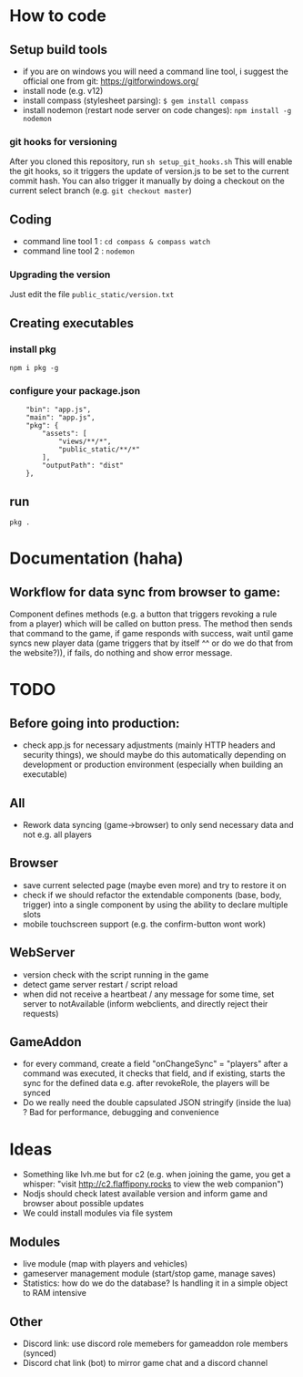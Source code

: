 # How to code

## Setup build tools
* if you are on windows you will need a command line tool, i suggest the official one from git: https://gitforwindows.org/
* install node (e.g. v12)
* install compass (stylesheet parsing): `$ gem install compass`
* install nodemon (restart node server on code changes): `npm install -g nodemon`

### git hooks for versioning
After you cloned this repository, run
`sh setup_git_hooks.sh`
This will enable the git hooks, so it triggers the update of version.js to be set to the current commit hash.
You can also trigger it manually by doing a checkout on the current select branch (e.g. `git checkout master`)

## Coding
* command line tool 1 : `cd compass & compass watch`
* command line tool 2 : `nodemon`

### Upgrading the version
Just edit the file `public_static/version.txt`

## Creating executables
### install pkg
`npm i pkg -g`
### configure your package.json
```
    "bin": "app.js",
    "main": "app.js",
    "pkg": {
        "assets": [
            "views/**/*",
            "public_static/**/*"
        ],
        "outputPath": "dist"
    },
```
## run
`pkg .`

# Documentation (haha)

## Workflow for data sync from browser to game:
Component defines methods (e.g. a button that triggers revoking a rule from a player) which will be called on button press.
The method then sends that command to the game, if game responds with success, wait until game syncs new player data (game triggers that by itself ^^ or do we do that from the website?)), if fails, do nothing and show error message.


# TODO

## Before going into production:
* check app.js for necessary adjustments (mainly HTTP headers and security things), we should maybe do this automatically depending on development or production environment (especially when building an executable)

## All
* Rework data syncing (game->browser) to only send necessary data and not e.g. all players

## Browser
* save current selected page (maybe even more) and try to restore it on
* check if we should refactor the extendable components (base, body, trigger) into a single component by using the ability to declare multiple slots
* mobile touchscreen support (e.g. the confirm-button wont work)

## WebServer
* version check with the script running in the game
* detect game server restart / script reload
* when did not receive a heartbeat / any message for some time, set server to notAvailable (inform webclients, and directly reject their requests)

## GameAddon
* for every command, create a field "onChangeSync" = "players"
  after a command was executed, it checks that field, and if existing, starts the sync for the defined data
  e.g. after revokeRole, the players will be synced
* Do we really need the double capsulated JSON stringify (inside the lua) ? Bad for performance, debugging and convenience

# Ideas
* Something like lvh.me but for c2 (e.g. when joining the game, you get a whisper: "visit http://c2.flaffipony.rocks to view the web companion")
* Nodjs should check latest available version and inform game and browser about possible updates
* We could install modules via file system

## Modules
* live module (map with players and vehicles)
* gameserver management module (start/stop game, manage saves)
* Statistics: how do we do the database? Is handling it in a simple object to RAM intensive    

## Other
* Discord link: use discord role memebers for gameaddon role members (synced)
* Discord chat link (bot) to mirror game chat and a discord channel